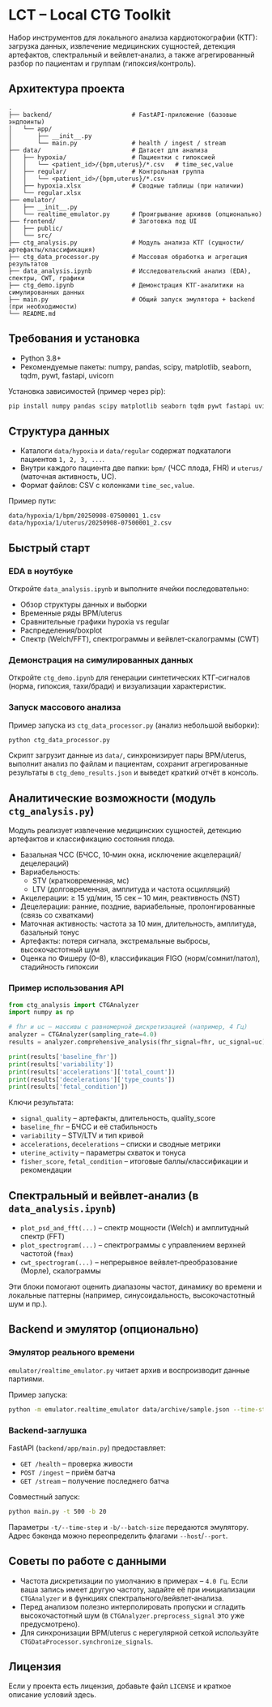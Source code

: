 # LCT – Local CTG Toolkit

Набор инструментов для локального анализа кардиотокографии (КТГ): загрузка данных, извлечение медицинских сущностей, детекция артефактов, спектральный и вейвлет‑анализ, а также агрегированный разбор по пациентам и группам (гипоксия/контроль).

## Архитектура проекта

```
.
├── backend/                      # FastAPI-приложение (базовые эндпоинты)
│   └── app/
│       ├── __init__.py
│       └── main.py               # health / ingest / stream
├── data/                         # Датасет для анализа
│   ├── hypoxia/                  # Пациентки с гипоксией
│   │   └── <patient_id>/{bpm,uterus}/*.csv   # time_sec,value
│   ├── regular/                  # Контрольная группа
│   │   └── <patient_id>/{bpm,uterus}/*.csv
│   ├── hypoxia.xlsx              # Сводные таблицы (при наличии)
│   └── regular.xlsx
├── emulator/
│   ├── __init__.py
│   └── realtime_emulator.py      # Проигрывание архивов (опционально)
├── frontend/                     # Заготовка под UI
│   ├── public/
│   └── src/
├── ctg_analysis.py               # Модуль анализа КТГ (сущности/артефакты/классификация)
├── ctg_data_processor.py         # Массовая обработка и агрегация результатов
├── data_analysis.ipynb           # Исследовательский анализ (EDA), спектры, CWT, графики
├── ctg_demo.ipynb                # Демонстрация КТГ-аналитики на симулированных данных
├── main.py                       # Общий запуск эмулятора + backend (при необходимости)
└── README.md
```

## Требования и установка

- Python 3.8+
- Рекомендуемые пакеты: numpy, pandas, scipy, matplotlib, seaborn, tqdm, pywt, fastapi, uvicorn

Установка зависимостей (пример через pip):

```bash
pip install numpy pandas scipy matplotlib seaborn tqdm pywt fastapi uvicorn
```

## Структура данных

- Каталоги `data/hypoxia` и `data/regular` содержат подкаталоги пациентов `1, 2, 3, ...`.
- Внутри каждого пациента две папки: `bpm/` (ЧСС плода, FHR) и `uterus/` (маточная активность, UC).
- Формат файлов: CSV c колонками `time_sec,value`.

Пример пути:

```
data/hypoxia/1/bpm/20250908-07500001_1.csv
data/hypoxia/1/uterus/20250908-07500001_2.csv
```

## Быстрый старт

### EDA в ноутбуке

Откройте `data_analysis.ipynb` и выполните ячейки последовательно:

- Обзор структуры данных и выборки
- Временные ряды BPM/uterus
- Сравнительные графики hypoxia vs regular
- Распределения/boxplot
- Спектр (Welch/FFT), спектрограммы и вейвлет‑скалограммы (CWT)

### Демонстрация на симулированных данных

Откройте `ctg_demo.ipynb` для генерации синтетических КТГ‑сигналов (норма, гипоксия, тахи/бради) и визуализации характеристик.

### Запуск массового анализа

Пример запуска из `ctg_data_processor.py` (анализ небольшой выборки):

```bash
python ctg_data_processor.py
```

Скрипт загрузит данные из `data/`, синхронизирует пары BPM/uterus, выполнит анализ по файлам и пациентам, сохранит агрегированные результаты в `ctg_demo_results.json` и выведет краткий отчёт в консоль.

## Аналитические возможности (модуль `ctg_analysis.py`)

Модуль реализует извлечение медицинских сущностей, детекцию артефактов и классификацию состояния плода.

- Базальная ЧСС (БЧСС, 10‑мин окна, исключение акцелераций/децелераций)
- Вариабельность: 
  - STV (кратковременная, мс)
  - LTV (долговременная, амплитуда и частота осцилляций)
- Акцелерации: ≥ 15 уд/мин, 15 сек – 10 мин, реактивность (NST)
- Децелерации: ранние, поздние, вариабельные, пролонгированные (связь со схватками)
- Маточная активность: частота за 10 мин, длительность, амплитуда, базальный тонус
- Артефакты: потеря сигнала, экстремальные выбросы, высокочастотный шум
- Оценка по Фишеру (0–8), классификация FIGO (норм/сомнит/патол), стадийность гипоксии

### Пример использования API

```python
from ctg_analysis import CTGAnalyzer
import numpy as np

# fhr и uc — массивы с равномерной дискретизацией (например, 4 Гц)
analyzer = CTGAnalyzer(sampling_rate=4.0)
results = analyzer.comprehensive_analysis(fhr_signal=fhr, uc_signal=uc)

print(results['baseline_fhr'])
print(results['variability'])
print(results['accelerations']['total_count'])
print(results['decelerations']['type_counts'])
print(results['fetal_condition'])
```

Ключи результата:

- `signal_quality` – артефакты, длительность, quality_score
- `baseline_fhr` – БЧСС и её стабильность
- `variability` – STV/LTV и тип кривой
- `accelerations`, `decelerations` – списки и сводные метрики
- `uterine_activity` – параметры схваток и тонуса
- `fisher_score`, `fetal_condition` – итоговые баллы/классификации и рекомендации

## Спектральный и вейвлет‑анализ (в `data_analysis.ipynb`)

- `plot_psd_and_fft(...)` – спектр мощности (Welch) и амплитудный спектр (FFT)
- `plot_spectrogram(...)` – спектрограммы с управлением верхней частотой (`fmax`)
- `cwt_spectrogram(...)` – непрерывное вейвлет‑преобразование (Морле), скалограммы

Эти блоки помогают оценить диапазоны частот, динамику во времени и локальные паттерны (например, синусоидальность, высокочастотный шум и пр.).

## Backend и эмулятор (опционально)

### Эмулятор реального времени

`emulator/realtime_emulator.py` читает архив и воспроизводит данные партиями.

Пример запуска:

```bash
python -m emulator.realtime_emulator data/archive/sample.json --time-step 500 --batch-size 20 --max-batches 10
```

### Backend‑заглушка

FastAPI (`backend/app/main.py`) предоставляет:

- `GET /health` – проверка живости
- `POST /ingest` – приём батча
- `GET /stream` – получение последнего батча

Совместный запуск:

```bash
python main.py -t 500 -b 20
```

Параметры `-t/--time-step` и `-b/--batch-size` передаются эмулятору. Адрес бэкенда можно переопределить флагами `--host`/`--port`.

## Советы по работе с данными

- Частота дискретизации по умолчанию в примерах – `4.0 Гц`. Если ваша запись имеет другую частоту, задайте её при инициализации `CTGAnalyzer` и в функциях спектрального/вейвлет‑анализа.
- Перед анализом полезно интерполировать пропуски и сгладить высокочастотный шум (в `CTGAnalyzer.preprocess_signal` это уже предусмотрено).
- Для синхронизации BPM/uterus с нерегулярной сеткой используйте `CTGDataProcessor.synchronize_signals`.

## Лицензия

Если у проекта есть лицензия, добавьте файл `LICENSE` и краткое описание условий здесь.
